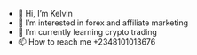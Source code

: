 - 👋 Hi, I’m Kelvin
- 👀 I’m interested in forex and affiliate marketing
- 🌱 I’m currently learning crypto trading
- 📫 How to reach me +2348101013676

<!---
khelvinxy/khelvinxy is a ✨ special ✨ repository because its `README.md` (this file) appears on your GitHub profile.
You can click the Preview link to take a look at your changes.
--->
